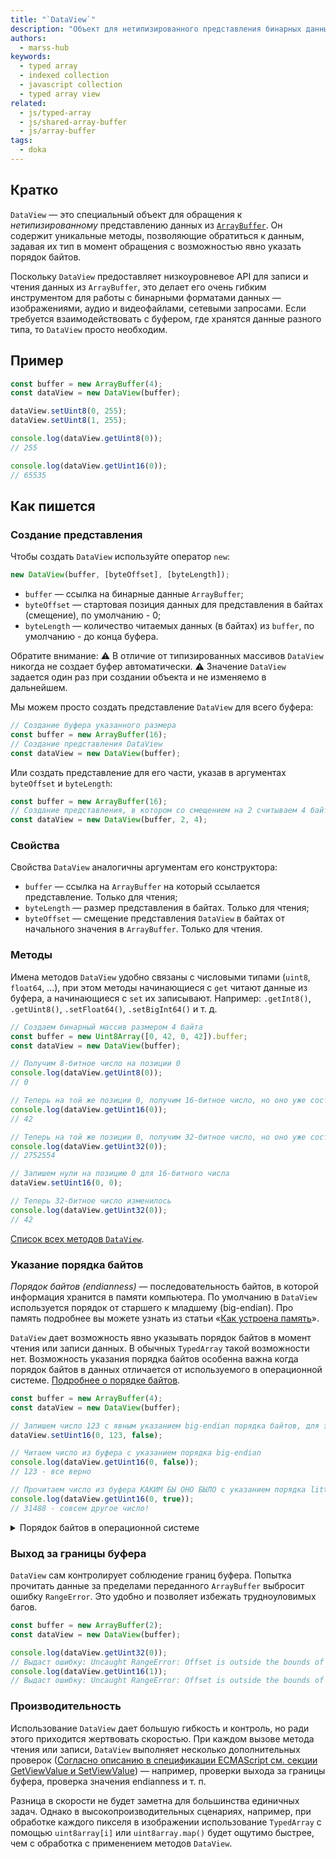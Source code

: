 ```yaml
---
title: "`DataView`"
description: "Объект для нетипизированного представления бинарных данных из буфера в нужном формате и порядке байтов"
authors:
  - marss-hub
keywords:
  - typed array
  - indexed collection
  - javascript collection
  - typed array view
related:
  - js/typed-array
  - js/shared-array-buffer
  - js/array-buffer
tags:
  - doka
---
```


## Кратко

`DataView` — это специальный объект для обращения к _нетипизированному_ представлению данных из [`ArrayBuffer`](/js/array-buffer/). Он содержит уникальные методы, позволяющие обратиться к данным, задавая их тип в момент обращения с возможностью явно указать порядок байтов.

Поскольку `DataView` предоставляет низкоуровневое API для записи и чтения данных из `ArrayBuffer`, это делает его очень гибким инструментом для работы с бинарными форматами данных — изображениями, аудио и видеофайлами, сетевыми запросами. Если требуется взаимодействовать с буфером, где хранятся данные разного типа, то `DataView` просто необходим.

## Пример

```js
const buffer = new ArrayBuffer(4);
const dataView = new DataView(buffer);

dataView.setUint8(0, 255);
dataView.setUint8(1, 255);

console.log(dataView.getUint8(0)); 
// 255

console.log(dataView.getUint16(0)); 
// 65535
```

## Как пишется
### Создание представления

Чтобы создать `DataView` используйте оператор `new`:

```js
new DataView(buffer, [byteOffset], [byteLength]);
```

 - `buffer` — ссылка на бинарные данные `ArrayBuffer`;
 - `byteOffset` — стартовая позиция данных для представления в байтах (смещение), по умолчанию - 0;
 - `byteLength` — количество читаемых данных (в байтах) из `buffer`, по умолчанию - до конца буфера.

<aside>

Обратите внимание:
 ⚠️ В отличие от типизированных массивов `DataView` никогда не создает буфер автоматически.
 ⚠️ Значение `DataView` задается один раз при создании объекта и не изменяемо в дальнейшем.

</aside>

Мы можем просто создать представление `DataView` для всего буфера:

```js
// Создание буфера указанного размера
const buffer = new ArrayBuffer(16);
// Создание представления DataView
const dataView = new DataView(buffer);
```

Или создать представление для его части, указав в аргументах `byteOffset` и `byteLength`:

```js
const buffer = new ArrayBuffer(16);
// Создание представления, в котором со смещением на 2 считываем 4 байта
const dataView = new DataView(buffer, 2, 4);
```

### Свойства
Свойства `DataView` аналогичны аргументам его конструктора:
- `buffer` — ссылка на `ArrayBuffer` на который ссылается представление. Только для чтения;
- `byteLength` — размер представления в байтах. Только для чтения;
- `byteOffset` — смещение представления `DataView` в байтах от начального значения в `ArrayBuffer`. Только для чтения.

### Методы

Имена методов `DataView` удобно связаны с числовыми типами (`uint8`, `float64`, ...), при этом методы начинающиеся с `get` читают данные из буфера, а начинающиеся с `set` их записывают. Например: `.getInt8()`, `.getUint8()`, `.setFloat64()`, `.setBigInt64()` и т. д.

```js
// Создаем бинарный массив размером 4 байта
const buffer = new Uint8Array([0, 42, 0, 42]).buffer;
const dataView = new DataView(buffer);

// Получим 8-битное число на позиции 0
console.log(dataView.getUint8(0));
// 0

// Теперь на той же позиции 0, получим 16-битное число, но оно уже состоит из двух байт
console.log(dataView.getUint16(0));
// 42

// Теперь на той же позиции 0, получим 32-битное число, но оно уже состоит из четырех байт
console.log(dataView.getUint32(0));
// 2752554

// Запишем нули на позицию 0 для 16-битного числа
dataView.setUint16(0, 0);

// Теперь 32-битное число изменилось
console.log(dataView.getUint32(0));
// 42
```

[Список всех методов `DataView`](https://tc39.es/ecma262/multipage/structured-data.html#sec-dataview.prototype.constructor).


### Указание порядка байтов

_Порядок байтов (endianness)_ — последовательность байтов, в которой информация хранится в памяти компьютера. По умолчанию в `DataView` используется порядок от старшего к младшему (big-endian). Про память подробнее вы можете узнать из статьи «[Как устроена память](/tools/trivial-memory-model/)».

`DataView` дает возможность явно указывать порядок байтов в момент чтения или записи данных. В обычных `TypedArray` такой возможности нет. Возможность указания порядка байтов особенна важна когда порядок байтов в данных отличается от используемого в операционной системе. [Подробнее о порядке байтов](https://developer.mozilla.org/en-US/docs/Glossary/Endianness).

```js
const buffer = new ArrayBuffer(4);
const dataView = new DataView(buffer);

// Запишем число 123 с явным указанием big-endian порядка байтов, для этого укажем false
dataView.setUint16(0, 123, false);

// Читаем число из буфера с указанием порядка big-endian
console.log(dataView.getUint16(0, false));
// 123 - все верно

// Прочитаем число из буфера КАКИМ БЫ ОНО БЫЛО с указанием порядка little-endian
console.log(dataView.getUint16(0, true));
// 31488 - совсем другое число!
```

<details>
<summary>Порядок байтов в операционной системе</summary>

Пример того, как `DataView` позволяет контролировать порядок байтов, который (как уже упоминалось выше) может не совпадать с их порядком в системе пользователя:

```js
const littleEndian = (() => {
  const buffer = new ArrayBuffer(2);
  new DataView(buffer).setInt16(0, 256, true);

  return new Int16Array(buffer)[0] === 256;
})();

console.log(littleEndian);
// true или false
```

Обратите внимание, по умолчанию `DataView` использует именно big-endian, однако многие платформы используют little-endian.

</details>

### Выход за границы буфера
`DataView` сам контролирует соблюдение границ буфера. Попытка прочитать данные за пределами переданного `ArrayBuffer` выбросит ошибку `RangeError`. Это удобно и позволяет избежать трудноуловимых багов.

```js
const buffer = new ArrayBuffer(2);
const dataView = new DataView(buffer);

console.log(dataView.getUint32(0));
// Выдаст ошибку: Uncaught RangeError: Offset is outside the bounds of the DataView
console.log(dataView.getUint16(1));
// Выдаст ошибку: Uncaught RangeError: Offset is outside the bounds of the DataView
```

### Производительность
Использование `DataView` дает большую гибкость и контроль, но ради этого приходится жертвовать скоростью. При каждом вызове метода чтения или записи, `DataView` выполняет несколько дополнительных проверок ([Согласно описанию в спецификации ECMAScript см. секции GetViewValue и SetViewValue](https://tc39.es/ecma262/#sec-getviewvalue)) — например, проверки выхода за границы буфера, проверка значения endianness и т. п.

Разница в скорости не будет заметна для большинства единичных задач. Однако в высокопроизводительных сценариях,  например, при обработке каждого пикселя в изображении использование `TypedArray` с помощью `uint8array[i]` или `uint8array.map()` будет ощутимо быстрее, чем с обработка с применением методов `DataView`.